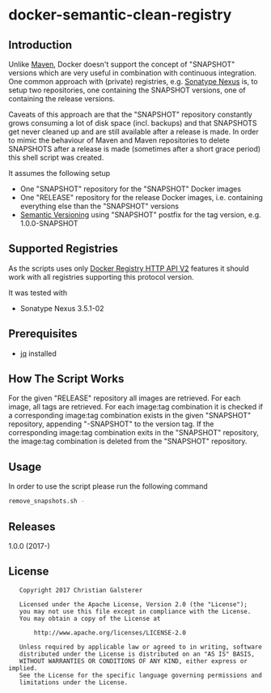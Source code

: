 # docker-semantic-clean-registry

## Introduction
Unlike [Maven](https://maven.apache.org), Docker doesn't support the concept of "SNAPSHOT" versions which are very useful in combination with continuous integration.
One common approach with (private) registries, e.g. [Sonatype Nexus](https://www.sonatype.com) is, to setup two repositories, one containing the SNAPSHOT versions, one of containing the release versions.

Caveats of this approach are that the "SNAPSHOT" repository constantly grows consuming a lot of disk space (incl. backups) and that SNAPSHOTS get never cleaned up and are still available after a release is made.
In order to mimic the behaviour of Maven and Maven repositories to delete SNAPSHOTS after a release is made (sometimes after a short grace period) this shell script was created.

It assumes the following setup
* One "SNAPSHOT" repository for the "SNAPSHOT" Docker images
* One "RELEASE" repository for the release Docker images, i.e. containing everything else than the "SNAPSHOT" versions
* [Semantic Versioning](http://semver.org) using "SNAPSHOT" postfix for the tag version, e.g. 1.0.0-SNAPSHOT

## Supported Registries
As the scripts uses only [Docker Registry HTTP API V2](https://docs.docker.com/registry/spec/api/) features it should work with all registries supporting this protocol version.

It was tested with
* Sonatype Nexus 3.5.1-02

## Prerequisites
* [jq](https://stedolan.github.io/jq/) installed


## How The Script Works
For the given "RELEASE" repository all images are retrieved. For each image, all tags are retrieved. For each image:tag combination it is checked if a corresponding image:tag combination exists in the given "SNAPSHOT" repository, appending "-SNAPSHOT" to the version tag.
If the corresponding image:tag combination exits in the "SNAPSHOT" repository, the image:tag combination is deleted from the "SNAPSHOT" repository.


## Usage
In order to use the script please run the following command

```sh
remove_snapshots.sh -
```


## Releases

1.0.0 (2017-)

## License

```
   Copyright 2017 Christian Galsterer

   Licensed under the Apache License, Version 2.0 (the "License");
   you may not use this file except in compliance with the License.
   You may obtain a copy of the License at

       http://www.apache.org/licenses/LICENSE-2.0

   Unless required by applicable law or agreed to in writing, software
   distributed under the License is distributed on an "AS IS" BASIS,
   WITHOUT WARRANTIES OR CONDITIONS OF ANY KIND, either express or implied.
   See the License for the specific language governing permissions and
   limitations under the License.
```

